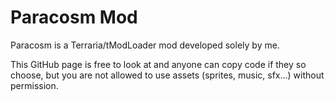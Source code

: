 <h1>Paracosm Mod</h1>
<p>Paracosm is a Terraria/tModLoader mod developed solely by me.</p>
<p>This GitHub page is free to look at and anyone can copy code if they so choose, but you are not allowed to use assets (sprites, music, sfx...) without permission.</p>
